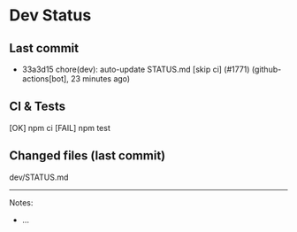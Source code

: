 # Dev Status

## Last commit
- 33a3d15 chore(dev): auto-update STATUS.md [skip ci] (#1771) (github-actions[bot], 23 minutes ago)
## CI & Tests
[OK] npm ci
[FAIL] npm test

## Changed files (last commit)
dev/STATUS.md

---
Notes:
- ...
